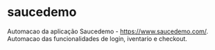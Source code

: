 # saucedemo
Automacao da aplicação Saucedemo - https://www.saucedemo.com/.
Automacao das funcionalidades de login, iventario e checkout.
